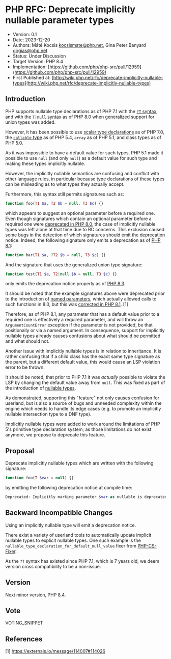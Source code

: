 # PHP RFC: Deprecate implicitly nullable parameter types

- Version: 0.1
- Date: 2023-12-20
- Authors: Máté Kocsis <kocsismate@php.net>, Gina Peter Banyard <girgias@php.net>
- Status: Under Discussion
- Target Version: PHP 8.4
- Implementation: [https://github.com/php/php-src/pull/12959](https://github.com/php/php-src/pull/12959)
- First Published at: [http://wiki.php.net/rfc/deprecate-implicitly-nullable-types](http://wiki.php.net/rfc/deprecate-implicitly-nullable-types)

## Introduction

PHP supports nullable type declarations as of PHP 7.1 with the [``?T`` syntax](https://wiki.php.net/rfc/nullable_types),
and with the [`T|null` syntax](https://wiki.php.net/rfc/union_types_v2) as of PHP 8.0 when generalized support for union types was added.

However, it has been possible to use [scalar type declarations](https://wiki.php.net/rfc/scalar_type_hints_v5) as of PHP 7.0,
the [`callable` type](https://wiki.php.net/rfc/callable) as of PHP 5.4, `array` as of PHP 5.1, and class types as of PHP 5.0.

As it was impossible to have a default value for such types,
PHP 5.1 made it possible to use `null` (and only `null`) as a default value for such type and making these types implicitly nullable.

However, the implicitly nullable semantics are confusing and conflict with other language rules,
in particular because type declarations of these types can be misleading as to what types they actually accept.

Furthermore, this syntax still permits signatures such as:
```php
function foo(T1 $a, T2 $b = null, T3 $c) {}
```
which appears to suggest an optional parameter before a required one.
Even though signatures which contain an optional parameter before a required one were [deprecated in PHP 8.0](https://github.com/php/php-src/pull/5067),
the case of implicitly nullable types was left alone at that time due to BC concerns.
This exclusion caused some bugs in the detection of which signatures should emit the deprecation notice.
Indeed, the following signature only emits a deprecation as of [PHP 8.1](https://github.com/php/php-src/commit/c939bd2f10b41bced49eb5bf12d48c3cf64f984a):
```php
function bar(T1 $a, ?T2 $b = null, T3 $c) {}
```
And the signature that uses the generalized union type signature:
```php
function test(T1 $a, T2|null $b = null, T3 $c) {}
```
only emits the deprecation notice properly as of [PHP 8.3](https://github.com/php/php-src/pull/11497).

It should be noted that the example signatures above were deprecated prior to the introduction of [named parameters](https://wiki.php.net/rfc/named_params),
which actually allowed calls to such functions in 8.0, but this was [corrected in PHP 8.1](https://github.com/php/php-src/commit/afc4d67c8b4e02a985a4cd27b8e79b343eb3c0ad). [1]

Therefore, as of PHP 8.1, any parameter that has a default value prior to a required one is effectively a required parameter,
and will throw an `ArgumentCountError` exception if the parameter is not provided,
be that positionally or via a named argument.
In consequence, support for implicitly nullable types already causes confusions about what should be permitted and what should not.

Another issue with implicitly nullable types is in relation to inheritance.
It is rather confusing that if a child class has the exact same type signature as the parent,
but a different default value, this would cause an LSP violation error to be thrown.

It should be noted, that prior to PHP 7.1 it was *actually* possible to violate
the LSP by changing the default value away from `null`.
This was fixed as part of the introduction of [nullable types](https://wiki.php.net/rfc/nullable_types).

As demonstrated, supporting this "feature" not only causes confusion
for userland, but is also a source of bugs and unneeded complexity within the engine which needs to handle its edge cases
(e.g. to promote an implicitly nullable intersection type to a DNF type).

Implicitly nullable types were added to work around the limitations of PHP 5's primitive type declaration system;
as those limitations do not exist anymore, we propose to deprecate this feature.

## Proposal

Deprecate implicitly nullable types which are written with the following signature:
```php
function foo(T $var = null) {}
```
by emitting the following deprecation notice at compile time:
```php
Deprecated: Implicitly marking parameter $var as nullable is deprecated, the explicit nullable type must be used instead
```

## Backward Incompatible Changes

Using an implicitly nullable type will emit a deprecation notice.

There exist a variety of userland tools to automatically update implicit
nullable types to explicit nullable types.
One such example is the ``nullable_type_declaration_for_default_null_value``
fixer from [PHP-CS-Fixer](https://github.com/PHP-CS-Fixer/PHP-CS-Fixer).

As the ``?T`` syntax has existed since PHP 7.1, which is 7 years old,
we deem version cross compatibility to be a non-issue.

## Version

Next minor version, PHP 8.4.

## Vote

VOTING_SNIPPET

## References

[1] https://externals.io/message/114007#114026
